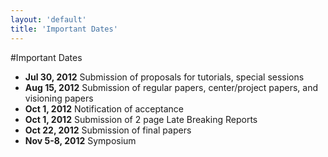 ```yaml
---
layout: 'default'
title: 'Important Dates'
---
```


#Important Dates

 * **Jul 30, 2012** Submission of proposals for tutorials, special sessions
 * **Aug 15, 2012** Submission of regular papers, center/project papers, and visioning papers
 * **Oct 1, 2012** Notification of acceptance
 * **Oct 1, 2012** Submission of 2 page Late Breaking Reports
 * **Oct 22, 2012** Submission of final papers
 * **Nov 5-8, 2012** Symposium
